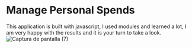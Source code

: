 # Manage Personal Spends
This application is built with javascript, I used modules and learned a lot, I am very happy with the results and it is your turn to take a look.
![Captura de pantalla (7)](https://user-images.githubusercontent.com/73729459/113965635-63ac1080-97f3-11eb-9e1f-5eec08c5b33c.png)
